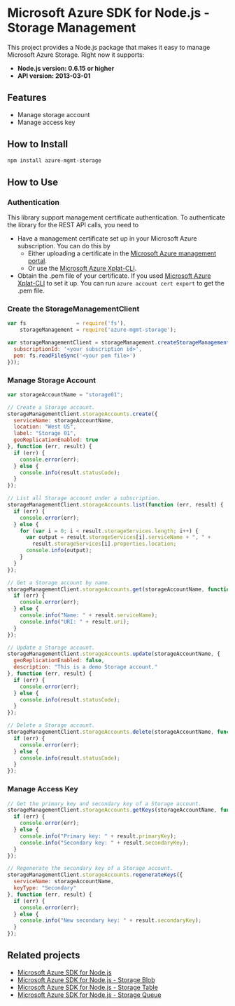 # Microsoft Azure SDK for Node.js - Storage Management

This project provides a Node.js package that makes it easy to manage Microsoft Azure Storage. Right now it supports:
- **Node.js version: 0.6.15 or higher**
- **API version: 2013-03-01**

## Features

- Manage storage account
- Manage access key

## How to Install

```bash
npm install azure-mgmt-storage
```

## How to Use

### Authentication

This library support management certificate authentication. To authenticate the library for the REST API calls, you need to
* Have a management certificate set up in your Microsoft Azure subscription. You can do this by
  * Either uploading a certificate in the [Microsoft Azure management portal](https://manage.windowsazure.com).
  * Or use the [Microsoft Azure Xplat-CLI](https://github.com/Azure/azure-xplat-cli).
* Obtain the .pem file of your certificate. If you used [Microsoft Azure Xplat-CLI](https://github.com/Azure/azure-xplat-cli) to set it up. You can run ``azure account cert export`` to get the .pem file.

### Create the StorageManagementClient

```javascript
var fs                = require('fs'),
    storageManagement = require('azure-mgmt-storage');

var storageManagementClient = storageManagement.createStorageManagementClient(storageManagement.createCertificateCloudCredentials({
  subscriptionId: '<your subscription id>',
  pem: fs.readFileSync('<your pem file>')
}));
```

### Manage Storage Account

```javascript
var storageAccountName = "storage01";

// Create a Storage account.
storageManagementClient.storageAccounts.create({
  serviceName: storageAccountName,
  location: "West US",
  label: "Storage 01",
  geoReplicationEnabled: true
}, function (err, result) {
  if (err) {
    console.error(err);
  } else {
    console.info(result.statusCode);
  }
});

// List all Storage account under a subscription.
storageManagementClient.storageAccounts.list(function (err, result) {
  if (err) {
    console.error(err);
  } else {
    for (var i = 0; i < result.storageServices.length; i++) {
      var output = result.storageServices[i].serviceName + ", " +
        result.storageServices[i].properties.location;
      console.info(output);
    }
  }
});

// Get a Storage account by name.
storageManagementClient.storageAccounts.get(storageAccountName, function (err, result) {
  if (err) {
    console.error(err);
  } else {
    console.info("Name: " + result.serviceName);
    console.info("URI: " + result.uri);
  }
});

// Update a Storage account.
storageManagementClient.storageAccounts.update(storageAccountName, {
  geoReplicationEnabled: false,
  description: "This is a demo Storage account."
}, function (err, result) {
  if (err) {
    console.error(err);
  } else {
    console.info(result.statusCode);
  }
});

// Delete a Storage account.
storageManagementClient.storageAccounts.delete(storageAccountName, function (err, result) {
  if (err) {
    console.error(err);
  } else {
    console.info(result.statusCode);
  }
});
```

### Manage Access Key

```javascript
// Get the primary key and secondary key of a Storage account.
storageManagementClient.storageAccounts.getKeys(storageAccountName, function (err, result) {
  if (err) {
    console.error(err);
  } else {
    console.info("Primary key: " + result.primaryKey);
    console.info("Secondary key: " + result.secondaryKey);
  }
});

// Regenerate the secondary key of a Storage account.
storageManagementClient.storageAccounts.regenerateKeys({
  serviceName: storageAccountName,
  keyType: "Secondary"
}, function (err, result) {
  if (err) {
    console.error(err);
  } else {
    console.info("New secondary key: " + result.secondaryKey);
  }
});
```

## Related projects

- [Microsoft Azure SDK for Node.js](https://github.com/WindowsAzure/azure-sdk-for-node)
- [Microsoft Azure SDK for Node.js - Storage Blob](https://github.com/WindowsAzure/azure-sdk-for-node/tree/master/lib/services/blob)
- [Microsoft Azure SDK for Node.js - Storage Table](https://github.com/WindowsAzure/azure-sdk-for-node/tree/master/lib/services/table)
- [Microsoft Azure SDK for Node.js - Storage Queue](https://github.com/WindowsAzure/azure-sdk-for-node/tree/master/lib/services/queue)
